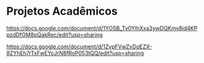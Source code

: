 # Projetos Acadêmicos
https://docs.google.com/document/d/1YOSB_Tv0YIhXxa3ywDQKmv8id4KPpzdDfOM8pQakRec/edit?usp=sharing

https://docs.google.com/document/d/1ZvpFVwZvDqEZX-8ZYhEh7rTxFwEYcJrN8fRoP053tQQ/edit?usp=sharing
